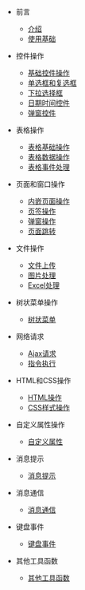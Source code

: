 * 前言

	* [介绍](/)
	* [使用基础](使用基础.md)

* 控件操作
	
	* [基础控件操作](控件操作/基础控件操作.md)
	* [单选框和复选框](控件操作/单选框和复选框.md)
	* [下拉选择框](控件操作/下拉选择框.md)
	* [日期时间控件](控件操作/日期时间控件.md)
	* [弹窗控件](控件操作/弹窗控件.md)

* 表格操作
	
	* [表格基础操作](表格操作/表格基础操作.md)
	* [表格数据操作](表格操作/表格数据操作.md)
	* [表格事件处理](表格操作/表格事件处理.md)

* 页面和窗口操作
	
	* [内嵌页面操作](页面和窗口操作/内嵌页面操作.md)
	* [页签操作](页面和窗口操作/页签操作.md)
	* [弹窗操作](页面和窗口操作/弹窗操作.md)
	* [页面跳转](页面和窗口操作/页面跳转.md)

* 文件操作
	
	* [文件上传](文件操作/文件上传.md)
	* [图片处理](文件操作/图片处理.md)
	* [Excel处理](文件操作/Excel处理.md)

* 树状菜单操作
	
	* [树状菜单](树状菜单操作/树状菜单.md)

* 网络请求
	
	* [Ajax请求](网络请求/Ajax请求.md)
	* [指令执行](网络请求/指令执行.md)

* HTML和CSS操作
	
	* [HTML操作](HTML和CSS操作/HTML操作.md)
	* [CSS样式操作](HTML和CSS操作/CSS样式操作.md)

* 自定义属性操作
	
	* [自定义属性](自定义属性操作/自定义属性.md)

* 消息提示
	
	* [消息提示](消息提示/消息提示.md)

* 消息通信
	
	* [消息通信](消息通信/消息通信.md)

* 键盘事件
	
	* [键盘事件](键盘事件/键盘事件.md)

* 其他工具函数
	
	* [其他工具函数](其他工具函数/其他工具函数.md)